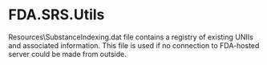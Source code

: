 # FDA.SRS.Utils

Resources\SubstanceIndexing.dat file contains a registry of existing UNIIs and associated information. This file is used if no connection to FDA-hosted server could be made from outside.